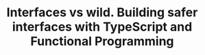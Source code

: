 ---
title: Interfaces vs wild. Building safer interfaces with TypeScript and Functional Programming
type: talk
year: 2019
language: es
youtube: yLgIDFeeufA
for:
  title:
    Wey Wey Web
  href:
    https://www.weyweyweb.com/
place: Málaga
weight: 8
---